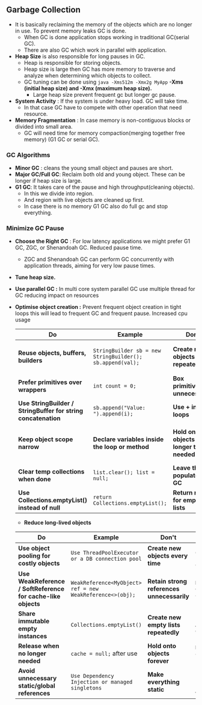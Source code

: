 ## Garbage Collection

* It is basically reclaiming the memory of the objects which are no longer in use. To prevent memory leaks GC is done.
  * When GC is done application stops working in traditional GC(serial GC).
  * There are also GC which work in parallel with application.
* **Heap Size** is also responsible for long pauses in GC.
  * Heap is responsible for storing objects.
  * Heap size is large then GC has more memory to traverse and analyze when determining which objects to collect.
  * GC tuning can be done using ```java -Xms512m -Xmx2g MyApp``` **-Xms (initial heap size) and -Xmx (maximum heap size).**
    * Large heap size prevent frequent gc but longer gc pause.
* **System Activity** : If the system is under heavy load. GC will take time.
  * In that case GC have to compete with other operation that need resource.
* **Memory Fragmentation** : In case memory is non-contiguous blocks or divided into small area.
  * GC will need time for memory compaction(merging together free memory) (G1 GC or serial GC).

### GC Algorithms

* **Minor GC** : cleans the young small object and pauses are short.
* **Major GC/Full GC**: Reclaim both old and young object. These can be longer if heap size is large.
* **G1 GC**: It takes care of the pause and high throughput(cleaning objects). 
  * In this we divide into region. 
  * And region with live objects are cleaned up first.
  * In case there is no memory G1 GC also do full gc and stop everything.

### Minimize GC Pause

* **Choose the Right GC** : For low latency applications we might prefer G1 GC, ZGC, or Shenandoah GC. Reduced pause time.
  * ZGC and Shenandoah GC can perform GC concurrently with application threads, aiming for very low pause times.
* **Tune heap size.**
* **Use parallel GC :** In multi core system parallel GC use multiple thread for GC reducing impact on resources
* **Optimise object creation :** Prevent frequent object creation in tight loops this will lead to frequent GC and frequent pause. Increased cpu usage
 
  | **Do**                                                        | **Example**                                               | **Don't**                                | **Example**                                        |
  |---------------------------------------------------------------|-----------------------------------------------------------|------------------------------------------|----------------------------------------------------|
  | **Reuse objects, buffers, builders**                          | `StringBuilder sb = new StringBuilder(); sb.append(val);` | **Create new objects repeatedly**        | `String result = ""; result += val;` inside a loop |
  | **Prefer primitives over wrappers**                           | `int count = 0;`                                          | **Box primitives unnecessarily**         | `Integer count = new Integer(0);`                  |
  | **Use StringBuilder / StringBuffer for string concatenation** | `sb.append("Value: ").append(i);`                         | **Use + in loops**                       | `"Value: " + i`                                    |
  | **Keep object scope narrow**                                  | **Declare variables inside the loop or method**           | **Hold onto objects longer than needed** | **Declare objects outside and reuse accidentally** |
  | **Clear temp collections when done**                          | `list.clear(); list = null;`                              | **Leave them populated for GC**          | **Never clear or null out after use**              |
  | **Use Collections.emptyList() instead of null**               | `return Collections.emptyList();`                         | **Return null for empty lists**          | `return null;`                                     |

  * **Reduce long-lived objects**

  | **Do**                                                       | **Example**                                               | **Don't**                                  | **Example**                                  |
  |--------------------------------------------------------------|-----------------------------------------------------------|--------------------------------------------|----------------------------------------------|
  | **Use object pooling for costly objects**                    | `Use ThreadPoolExecutor or a DB connection pool`          | **Create new objects every time**          | `new Connection() for every query`           |
  | **Use WeakReference / SoftReference for cache-like objects** | `WeakReference<MyObject> ref = new WeakReference<>(obj);` | **Retain strong references unnecessarily** | `Keep everything in a static List`           |
  | **Share immutable empty instances**                          | `Collections.emptyList()`                                 | **Create new empty lists repeatedly**      | `new ArrayList<>() each time`                |
  | **Release when no longer needed**                            | `cache = null;` after use                                 | **Hold onto objects forever**              | `Keep cache alive unnecessarily`             |
  | **Avoid unnecessary static/global references**               | `Use Dependency Injection or managed singletons`          | **Make everything static**                 | `static final List cache = new ArrayList();` |



